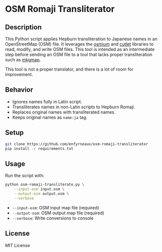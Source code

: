 # OSM Romaji Transliterator

## Description

This Python script applies Hepburn transliteration to Japanese names in an OpenStreetMap (OSM) file. It leverages the [osmium](https://pypi.org/project/osmium/) and [cutlet](https://github.com/polm/cutlet) libraries to read, modify, and write OSM files. This tool is intended as an intermediate step before sending an OSM file to a tool that lacks proper transliteration such as [mkgmap](https://www.mkgmap.org.uk/doc/index.html).

This tool is not a proper translator, and there is a lot of room for improvement.

## Behavior

- Ignores names fully in Latin script.
- Transliterates names in non-Latin scripts to Hepburn Romaji.
- Replaces original names with transliterated names.
- Keeps original names as `name:ja` tag.

## Setup

```bash
git clone https://github.com/enfyrneaux/osm-romaji-transliterator
pip install -r requirements.txt
```

## Usage

Run the script with:

```bash
python osm-romaji-transliterate.py \
    --input-osm input.osm \
    --output-osm output.osm \
    --verbose
```

- `--input-osm`: OSM input map file (required)
- `--output-osm`: OSM output map file (required)
- `--verbose`: Write conversions to console

## License

MIT License
